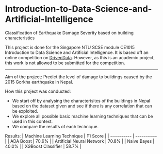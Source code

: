 # Introduction-to-Data-Science-and-Artificial-Intelligence
Classification of Earthquake Damage Severity based on building characteristics

This project is done for the Singapore NTU SCSE module CE1015 Introduction to Data Science and Artificial Intelligence. It is based off an online competition on [DrivenData](https://www.drivendata.org/competitions/57/nepal-earthquake/).
However, as this is an academic project, this work is not allowed to be submitted for the competition.

---
Aim of the project: Predict the level of damage to buildings caused by the 2015 Gorkha earthquake in Nepal.

How this project was conducted:
- We start off by analysing the characterisitcs of the buildings in Nepal based on the dataset given and see if there is any correlation that can be exploited.
- We explore all possible basic machine learning techniques that can be used in this context.
- We compare the results of each technique.

Results:
| Machine Learning Technique | F1 Score |
| ----------- | ----------- |
| ADA Boost | 70.9% |
| Artificial Neural Network | 70.8% |
| Naive Bayes | 40.0% |
| XGBoost Classifier | 58.7% |
